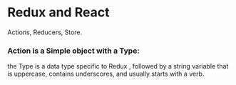 # Redux and React
Actions, Reducers, Store.

### Action is a Simple object with a Type:
the Type is a data type specific to Redux , followed by a string variable that is uppercase, contains underscores, and usually starts with a verb.
